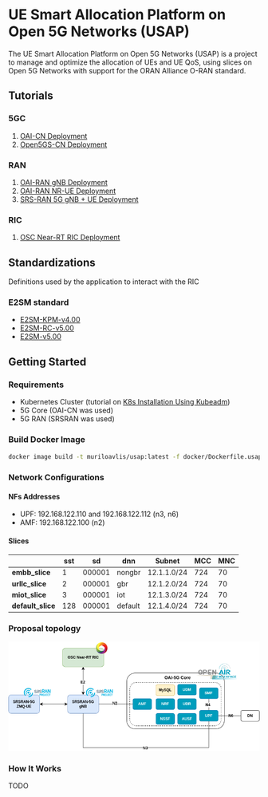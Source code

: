 # UE Smart Allocation Platform on Open 5G Networks (USAP)

The UE Smart Allocation Platform on Open 5G Networks (USAP) is a project to manage and optimize the allocation of UEs and UE QoS, using slices on Open 5G Networks with support for the ORAN Alliance O-RAN standard.

## Tutorials

### 5GC

1. [OAI-CN Deployment](docs/oai-cn/oai_cn_deploy.md)
2. [Open5GS-CN Deployment](docs/open5gs-cn/open5gs_deploy.md)

### RAN

1. [OAI-RAN gNB Deployment](docs/oai-ran/gnb_deploy.md)
2. [OAI-RAN NR-UE Deployment](docs/oai-ran/nr_ue_deploy.md)
3. [SRS-RAN 5G gNB + UE Deployment](./docs/srsran/srsran5g_zmq_deploy.md)

### RIC

1. [OSC Near-RT RIC Deployment](docs/osc-ric/osc_nrt_ric_deploy.md)

## Standardizations

Definitions used by the application to interact with the RIC

### E2SM standard

- [E2SM-KPM-v4.00](oranASN1Coder/asn1/e2sm/e2sm-kpm-v4.00.asn)
- [E2SM-RC-v5.00](oranASN1Coder/asn1/e2sm/e2sm-rc-v5.00.asn)
- [E2SM-v5.00](oranASN1Coder/asn1/e2sm/e2sm-v5.00.asn)

<!-- ### 3GPP NG Application Protocol (NGAP) Release 17

- [NGAP-CommonDataTypes](ngap/asn1/rel-18_2/NGAP-CommonDataTypes.asn)
- [NGAP-Constants](ngap/asn1/rel-18_2/NGAP-Constants.asn)
- [NGAP-Containers](ngap/asn1/rel-18_2/NGAP-Containers.asn)
- [NGAP-IEs](ngap/asn1/rel-18_2/NGAP-IEs.asn)
- [NGAP-PDU-Contents](ngap/asn1/rel-18_2/NGAP-PDU-Contents.asn)
- [NGAP-PDU-Descriptions](ngap/asn1/rel-18_2/NGAP-PDU-Descriptions.asn) -->

## Getting Started

### Requirements

- Kubernetes Cluster (tutorial on [K8s Installation Using Kubeadm](https://github.com/muriloAvlis/k8s-utils/blob/main/docs/cluster_deploy/kubeadm/install.md))
- 5G Core (OAI-CN was used)
- 5G RAN (SRSRAN was used)

### Build Docker Image

```sh
docker image build -t muriloavlis/usap:latest -f docker/Dockerfile.usap .
```

### Network Configurations

#### NFs Addresses

- UPF: 192.168.122.110 and 192.168.122.112 (n3, n6)
- AMF: 192.168.122.100 (n2)

#### Slices 

|                    | **sst** | **sd** | **dnn** | **Subnet**  | **MCC** | **MNC** |
|--------------------|---------|--------|---------|-------------|---------|---------|
| **embb_slice**     | 1       | 000001 | nongbr  | 12.1.1.0/24 |   724   |   70    |
| **urllc_slice**    | 2       | 000001 | gbr     | 12.1.2.0/24 |   724   |   70    |
| **miot_slice**     | 3       | 000001 | iot     | 12.1.3.0/24 |   724   |   70    |
| **default_slice**  | 128     | 000001 | default | 12.1.4.0/24 |   724   |   70    |

### Proposal topology

![proposal-topology-v1](./assets/images/proposal_diagram-topology-v1.png)

### How It Works

TODO